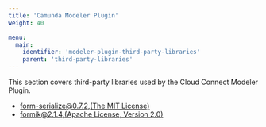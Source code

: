 ```yaml
---
title: 'Camunda Modeler Plugin'
weight: 40

menu:
  main:
    identifier: 'modeler-plugin-third-party-libraries'
    parent: 'third-party-libraries'
---
```


This section covers third-party libraries used by the Cloud Connect Modeler Plugin.

- form-serialize@0.7.2,[(The MIT License)](http://opensource.org/licenses/MIT)
- formik@2.1.4,[(Apache License, Version 2.0)](https://www.apache.org/licenses/LICENSE-2.0.txt)